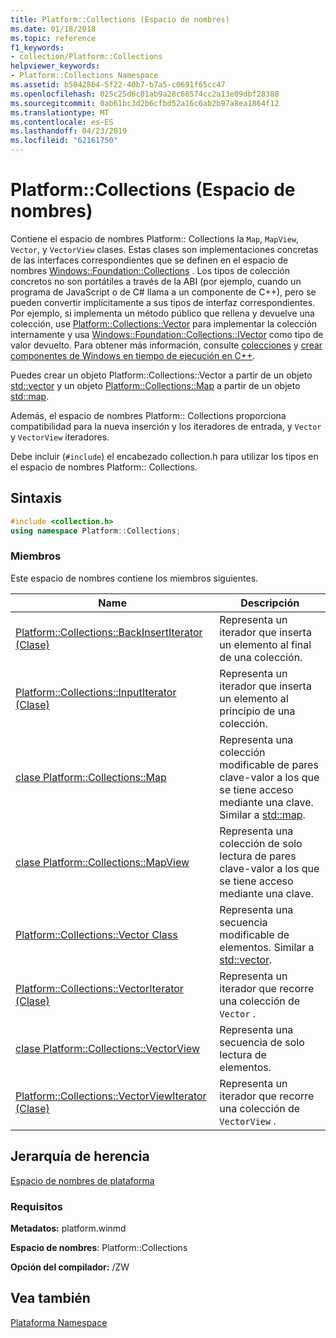 ```yaml
---
title: Platform::Collections (Espacio de nombres)
ms.date: 01/18/2018
ms.topic: reference
f1_keywords:
- collection/Platform::Collections
helpviewer_keywords:
- Platform::Collections Namespace
ms.assetid: b5042864-5f22-40b7-b7a5-c0691f65cc47
ms.openlocfilehash: 025c25d6c01ab9a28c68574cc2a13e09dbf28388
ms.sourcegitcommit: 0ab61bc3d2b6cfbd52a16c6ab2b97a8ea1864f12
ms.translationtype: MT
ms.contentlocale: es-ES
ms.lasthandoff: 04/23/2019
ms.locfileid: "62161750"
---
```

# <a name="platformcollections-namespace"></a>Platform::Collections (Espacio de nombres)

Contiene el espacio de nombres Platform:: Collections la `Map`, `MapView`, `Vector`, y `VectorView` clases. Estas clases son implementaciones concretas de las interfaces correspondientes que se definen en el espacio de nombres [Windows::Foundation::Collections](/uwp/api/Windows.Foundation.Collections) . Los tipos de colección concretos no son portátiles a través de la ABI (por ejemplo, cuando un programa de JavaScript o de C# llama a un componente de C++), pero se pueden convertir implícitamente a sus tipos de interfaz correspondientes. Por ejemplo, si implementa un método público que rellena y devuelve una colección, use [Platform::Collections::Vector](../cppcx/platform-collections-vector-class.md) para implementar la colección internamente y usa [Windows::Foundation::Collections::IVector](/uwp/api/Windows.Foundation.Collections.IVector_T_) como tipo de valor devuelto. Para obtener más información, consulte [colecciones](../cppcx/collections-c-cx.md) y [crear componentes de Windows en tiempo de ejecución en C++](/windows/uwp/winrt-components/creating-windows-runtime-components-in-cpp).

Puedes crear un objeto Platform::Collections::Vector a partir de un objeto [std::vector](../standard-library/vector-class.md) y un objeto [Platform::Collections::Map](../cppcx/platform-collections-map-class.md) a partir de un objeto [std::map](../standard-library/map-class.md).

Además, el espacio de nombres Platform:: Collections proporciona compatibilidad para la nueva inserción y los iteradores de entrada, y `Vector` y `VectorView` iteradores.

Debe incluir (`#include`) el encabezado collection.h para utilizar los tipos en el espacio de nombres Platform:: Collections.

## <a name="syntax"></a>Sintaxis

```cpp
#include <collection.h>
using namespace Platform::Collections;
```

### <a name="members"></a>Miembros

Este espacio de nombres contiene los miembros siguientes.

|Name|Descripción|
|----------|-----------------|
|[Platform::Collections::BackInsertIterator (Clase)](../cppcx/platform-collections-backinsertiterator-class.md)|Representa un iterador que inserta un elemento al final de una colección.|
|[Platform::Collections::InputIterator (Clase)](../cppcx/platform-collections-inputiterator-class.md)|Representa un iterador que inserta un elemento al principio de una colección.|
|[clase Platform::Collections::Map](../cppcx/platform-collections-map-class.md)|Representa una colección modificable de pares clave-valor a los que se tiene acceso mediante una clave. Similar a [std::map](../standard-library/map-class.md).|
|[clase Platform::Collections::MapView](../cppcx/platform-collections-mapview-class.md)|Representa una colección de solo lectura de pares clave-valor a los que se tiene acceso mediante una clave.|
|[Platform::Collections::Vector Class](../cppcx/platform-collections-vector-class.md)|Representa una secuencia modificable de elementos. Similar a [std::vector](../standard-library/vector-class.md).|
|[Platform::Collections::VectorIterator (Clase)](../cppcx/platform-collections-vectoriterator-class.md)|Representa un iterador que recorre una colección de `Vector` .|
|[clase Platform::Collections::VectorView](../cppcx/platform-collections-vectorview-class.md)|Representa una secuencia de solo lectura de elementos.|
|[Platform::Collections::VectorViewIterator (Clase)](../cppcx/platform-collections-vectorviewiterator-class.md)|Representa un iterador que recorre una colección de `VectorView` .|

## <a name="inheritance-hierarchy"></a>Jerarquía de herencia

[Espacio de nombres de plataforma](../cppcx/platform-namespace-c-cx.md)

### <a name="requirements"></a>Requisitos

**Metadatos:** platform.winmd

**Espacio de nombres**: Platform::Collections

**Opción del compilador:** /ZW

## <a name="see-also"></a>Vea también

[Plataforma Namespace](../cppcx/platform-namespace-c-cx.md)
